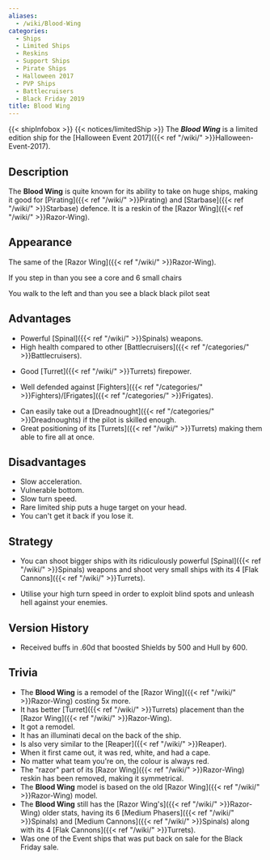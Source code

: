 ```yaml
---
aliases:
  - /wiki/Blood-Wing
categories:
  - Ships
  - Limited Ships
  - Reskins
  - Support Ships
  - Pirate Ships
  - Halloween 2017
  - PVP Ships
  - Battlecruisers
  - Black Friday 2019
title: Blood Wing
---
```


{{< shipInfobox >}} {{< notices/limitedShip >}} The **_Blood Wing_** is a limited edition ship for the [Halloween Event 2017]({{< ref "/wiki/" >}}Halloween-Event-2017).

## Description

The **Blood Wing** is quite known for its ability to take on huge ships, making it good for [Pirating]({{< ref "/wiki/" >}}Pirating) and [Starbase]({{< ref "/wiki/" >}}Starbase) defence. It is a reskin of the [Razor Wing]({{< ref "/wiki/" >}}Razor-Wing).

## Appearance

The same of the [Razor Wing]({{< ref "/wiki/" >}}Razor-Wing).

If you step in than you see a core and 6 small chairs

You walk to the left and than you see a black black pilot seat

## Advantages

- Powerful [Spinal]({{< ref "/wiki/" >}}Spinals) weapons.
- High health compared to other [Battlecruisers]({{< ref "/categories/" >}}Battlecruisers).

<!-- -->

- Good [Turret]({{< ref "/wiki/" >}}Turrets) firepower.

<!-- -->

- Well defended against [Fighters]({{< ref "/categories/" >}}Fighters)/[Frigates]({{< ref "/categories/" >}}Frigates).

<!-- -->

- Can easily take out a [Dreadnought]({{< ref "/categories/" >}}Dreadnoughts) if the pilot is skilled enough.
- Great positioning of its [Turrets]({{< ref "/wiki/" >}}Turrets) making them able to fire all at once.

## Disadvantages

- Slow acceleration.
- Vulnerable bottom.
- Slow turn speed. 
- Rare limited ship puts a huge target on your head. 
- You can't get it back if you lose it.

## Strategy

- You can shoot bigger ships with its ridiculously powerful [Spinal]({{< ref "/wiki/" >}}Spinals) weapons and shoot very small ships with its 4 [Flak Cannons]({{< ref "/wiki/" >}}Turrets).

<!-- -->

- Utilise your high turn speed in order to exploit blind spots and unleash hell against your enemies. 

## Version History

- Received buffs in .60d that boosted Shields by 500 and Hull by 600.

## Trivia

- The **Blood Wing** is a remodel of the [Razor Wing]({{< ref "/wiki/" >}}Razor-Wing) costing 5x more.
- It has better [Turret]({{< ref "/wiki/" >}}Turrets) placement than the [Razor Wing]({{< ref "/wiki/" >}}Razor-Wing).
- It got a remodel.
- It has an illuminati decal on the back of the ship.
- Is also very similar to the [Reaper]({{< ref "/wiki/" >}}Reaper).
- When it first came out, it was red, white, and had a cape.
- No matter what team you're on, the colour is always red.
- The "razor" part of its [Razor Wing]({{< ref "/wiki/" >}}Razor-Wing) reskin has been removed, making it symmetrical.
- The **Blood Wing** model is based on the old [Razor Wing]({{< ref "/wiki/" >}}Razor-Wing) model.
- The **Blood Wing** still has the [Razor Wing's]({{< ref "/wiki/" >}}Razor-Wing) older stats, having its 6 [Medium Phasers]({{< ref "/wiki/" >}}Spinals) and [Medium Cannons]({{< ref "/wiki/" >}}Spinals) along with its 4 [Flak Cannons]({{< ref "/wiki/" >}}Turrets).
- <span>Was one of the Event ships that was put back on sale for the Black Friday sale.</span>
